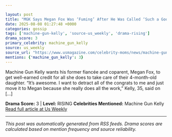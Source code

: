 ```yaml
---

layout: post
title: "MGK Says Megan Fox Was ‘Fuming’ After He Was Called ‘Such a Good Dad’""
date: 2025-08-08 01:27:48 +0000
categories: gossip
tags: ['machine-gun-kelly', 'source-us_weekly', 'drama-rising']
drama_score: 3
primary_celebrity: machine_gun_kelly
source: us_weekly
source_url: "https://www.usmagazine.com/celebrity-moms/news/machine-gun-kelly-claims-such-a-good-dad-comment-upset-megan-fox/""
mentions: {'machine_gun_kelly': 3}
---
```


Machine Gun Kelly wants his former fiancée and coparent, Megan Fox, to get well-earned credit for all she does to take care of their 4-month-old daughter. “It’s awesome. I want to detract all of the congrats to me and just move it to Megan because she really does all the work,” Kelly, 35, said on […]

**Drama Score:** 3 | **Level:** RISING **Celebrities Mentioned:** Machine Gun Kelly [Read full article at Us Weekly](https://www.usmagazine.com/celebrity-moms/news/machine-gun-kelly-claims-such-a-good-dad-comment-upset-megan-fox/)

---

*This post was automatically generated from RSS feeds. Drama scores are calculated based on mention frequency and source reliability.*